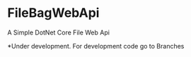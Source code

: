 # FileBagWebApi
A Simple DotNet Core File Web Api

*Under development. For development code go to Branches